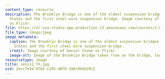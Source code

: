 ```yaml
---
content_type: resource
description: The Brooklyn Bridge is one of the oldest suspension bridges in the United
  States and the first steel-wire suspension bridge. Image courtesy of Daniel Stone
  on Flickr.
file: https://ol-ocw-studio-app-production.s3.amazonaws.com/courses/2-003sc-engineering-dynamics-fall-2011/2eccfe2d0702c295d07b180c06dd2912_sess11_th.jpg
file_type: image/jpeg
image_metadata:
  caption: The Brooklyn Bridge is one of the oldest suspension bridges in the United
    States and the first steel-wire suspension bridge.
  credit: Image courtesy of Daniel Stone on Flickr.
  image-alt: Image of the Brooklyn Bridge taken from on the bridge, looking up.
resourcetype: Image
title: sess11_th.jpg
uid: 2eccfe2d-0702-c295-d07b-180c06dd2912
---
```

